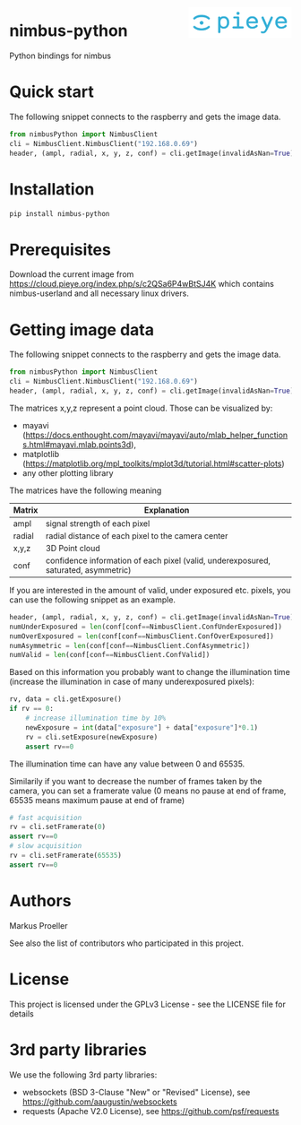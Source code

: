 <img src="./assets/PIEYE_Logo_RGB_POS.png" align="right"
     title="pieye logo" width="184" height="55">

# nimbus-python
Python bindings for nimbus

# Quick start

The following snippet connects to the raspberry and gets the image data.

```python
from nimbusPython import NimbusClient
cli = NimbusClient.NimbusClient("192.168.0.69")
header, (ampl, radial, x, y, z, conf) = cli.getImage(invalidAsNan=True)
```

# Installation
```
pip install nimbus-python
```

# Prerequisites
Download the current image from https://cloud.pieye.org/index.php/s/c2QSa6P4wBtSJ4K which contains nimbus-userland and all necessary linux drivers.

# Getting image data

The following snippet connects to the raspberry and gets the image data.

```python
from nimbusPython import NimbusClient
cli = NimbusClient.NimbusClient("192.168.0.69")
header, (ampl, radial, x, y, z, conf) = cli.getImage(invalidAsNan=True)
```

The matrices x,y,z represent a point cloud. Those can be visualized by:
- mayavi (https://docs.enthought.com/mayavi/mayavi/auto/mlab_helper_functions.html#mayavi.mlab.points3d),
- matplotlib (https://matplotlib.org/mpl_toolkits/mplot3d/tutorial.html#scatter-plots)
- any other plotting library

The matrices have the following meaning

| Matrix  |  Explanation  |
| ------- | ------------- |
| ampl    | signal strength of each pixel |
| radial  | radial distance of each pixel to the camera center |
| x,y,z   | 3D Point cloud |
| conf    | confidence information of each pixel (valid, underexposured, saturated, asymmetric) |

If you are interested in the amount of valid, under exposured etc. pixels, you can use the following snippet as an example.

```python
header, (ampl, radial, x, y, z, conf) = cli.getImage(invalidAsNan=True)
numUnderExposured = len(conf[conf==NimbusClient.ConfUnderExposured])
numOverExposured = len(conf[conf==NimbusClient.ConfOverExposured])
numAsymmetric = len(conf[conf==NimbusClient.ConfAsymmetric])
numValid = len(conf[conf==NimbusClient.ConfValid])
```

Based on this information you probably want to change the illumination time (increase the illumination in case of many underexposured pixels):

```python
rv, data = cli.getExposure()
if rv == 0:
    # increase illumination time by 10%
    newExposure = int(data["exposure"] + data["exposure"]*0.1)
    rv = cli.setExposure(newExposure)
    assert rv==0
```

The illumination time can have any value between 0 and 65535.

Similarily if you want to decrease the number of frames taken by the camera, you can set a framerate value (0 means no pause at end of frame, 65535 means maximum pause at end of frame)
```python
# fast acquisition
rv = cli.setFramerate(0)
assert rv==0
# slow acquisition
rv = cli.setFramerate(65535)
assert rv==0
```

# Authors
Markus Proeller

See also the list of contributors who participated in this project.

# License
This project is licensed under the GPLv3 License - see the LICENSE file for details

# 3rd party libraries
We use the following 3rd party libraries:
 
- websockets (BSD 3-Clause "New" or "Revised" License), see https://github.com/aaugustin/websockets
- requests (Apache V2.0 License), see https://github.com/psf/requests
